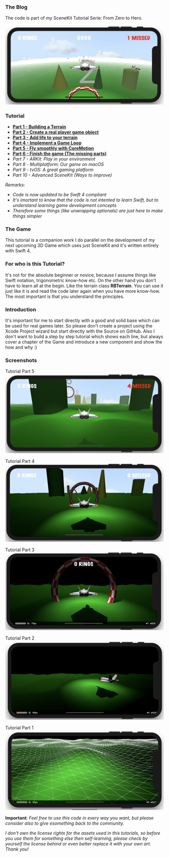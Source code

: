 ### The Blog
The code is part of my SceneKit Tutorial Serie: From Zero to Hero.

![Screenshot Part 6](/screenshots/screenshot6.png)


### Tutorial
- **[Part 1 - Building a Terrain](https://rogerboesch.github.io/scenekit/tutorial/games/2016/07/15/scenekit-zerotohero-I.html)**
- **[Part 2 - Create a real player game object](https://rogerboesch.github.io/scenekit/tutorial/games/2016/10/26/scenekit-zerotohero-II.html)**
- **[Part 3 - Add life to your terrain](https://rogerboesch.github.io/scenekit/tutorial/games/2017/12/23/scenekit-zerotohero-III.html)**
- **[Part 4 - Implement a Game Loop](https://rogerboesch.github.io/scenekit/tutorial/games/2017/12/26/scenekit-zerotohero-IV.html)**
- **[Part 5 - Fly smoothly with CoreMotion](https://rogerboesch.github.io/scenekit/tutorial/games/2017/12/27/scenekit-zerotohero-V.html)**
- **[Part 6 - Finish the game (The missing parts)](https://rogerboesch.github.io/scenekit/tutorial/games/2017/12/29/scenekit-zerotohero-VI.html)**
- *Part 7 - ARKit: Play in your environment*
- *Part 8 - Multiplatform: Our game on macOS*
- *Part 9 - tvOS: A great gaming platform*
- *Part 10 - Advanced SceneKit (Ways to improve)*

*Remarks*:
- *Code is now updated to be Swift 4 compliant*
- *It's  imortant to know that the code is not intented to learn Swift, but to understand learning game development concepts*
- *Therefore some things (like unwrapping optionals) are just here to make things simpler*


### The Game
This tutorial is a companion work I do parallel on the development of my next upcoming 3D Game which uses just SceneKit and it's written entirely with Swift 4.


### For who is this Tutorial?
It's not for the absolute beginner or novice, because I assume things like Swift notation, trigonometric know-how etc.
On the other hand you don't have to learn all at the begin. Like the terrain class **RBTerrain**.
You can use it just like it is and read the code later again when you have more know-how.
The most important is that you understand the principles.


### Introduction
It's important for me to start directly with a good and solid base which can be used for real games later.
So please don't create a project using the Xcode Project wizard but start directly with the Source on GitHub.
Also I don't want to build a step by step tutorial which shows each line, but always cover a chapter of the Game and introduce
a new component and show the how and why :)


### Screenshots

Tutorial Part 5
![Screenshot Part 5](/screenshots/screenshot5.png)

Tutorial Part 4
![Screenshot Part 4](/screenshots/screenshot4.png)

Tutorial Part 3
![Screenshot Part 3](/screenshots/screenshot3.png)

Tutorial Part 2
![Screenshot Part 2](/screenshots/screenshot2.png)

Tutorial Part 1
![Screenshot Part 1](/screenshots/screenshot1.png)


**Important**:
*Feel free to use this code in every way you want, but please consider also
to give esomething back to the community.*

*I don't own the license rights for the assets used in this tutorials,
so before you use them for something else then self-learning, please check by yourself the license behind
or even better replace it with your own art. Thank you!*

